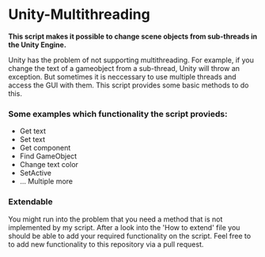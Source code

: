 # Unity-Multithreading

**This script makes it possible to change scene objects from sub-threads in the Unity Engine.**

Unity has the problem of not supporting multithreading. For example, if you change the text of a gameobject from a sub-thread, Unity will throw an exception.
But sometimes it is neccessary to use multiple threads and access the GUI with them.
This script provides some basic methods to do this.

### Some examples which functionality the script provieds:
* Get text
* Set text
* Get component
* Find GameObject
* Change text color
* SetActive
* ... Multiple more

### Extendable
You might run into the problem that you need a method that is not implemented by my script.
After a look into the 'How to extend' file you should be able to add your required functionality on the script.
Feel free to to add new functionality to this repository via a pull request.
